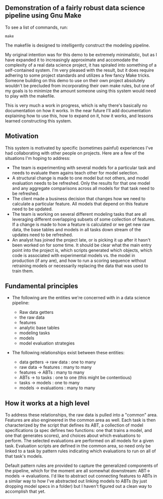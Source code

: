 ﻿## Demonstration of a fairly robust data science pipeline using Gnu Make

To see a list of commands, run: 

    make

The makefile is designed to intelligently construct the modeling pipeline. 

My original intention was for this demo to be extremely minimalistic, but as I have expanded it to increasingly approximate and accomodate the complexity of a real data science project, it has spiraled into something of a self-contained system. I'm very pleased with the result, but it does require adhering to some project standards and utilizes a few fancy Make tricks. Someone building on this demo to use on their own project absolutely wouldn't be precluded from incorporating their own make rules, but one of my goals is to minimize the amount someone using this system would need to play with the makefile.

This is very much a work in progress, which is why there's basically no documentation on how it works. In the near future I'll add documentation explaining how to use this, how to expand on it, how it works, and lessons learned constructing this system.

## Motivation


This system is motivated by specific (sometimes painful) experiences I've had collaborating with other people on projects. Here are a few of the situations I'm hoping to address:

* The team is experimenting with several models for a particular task and needs to evaluate them agains teach other for model selection.
* A structural change is made to one model but not others, and model evaluation needs to be refreshed. Only the results for that one model and any aggregate comparisons across all models for that task need to be refreshed.
* The client made a business decision that changes how we need to calculate a particular feature. All models that depend on this feature need to be updated.
* The team is working on several different modeling tasks that are all leveraging different overlapping subsets of some collection of features. If a change is made to how a feature is calculated or we get new raw data, the base tables and models in all tasks down stream of the updates need to be refreshed. 
* An analyst has joined the project late, or is picking it up after it hasn't been worked on for some time. It should be clear what the main entry point into the project is, which scripts generated which objects, which code is associated with experimental models vs. the model in production (if any are), and how to run a scoring sequence without retraining models or necessarily replacing the data that was used to train them.

## Fundamental principles

* The following are the entities we're concerned with in a data science pipeline:
  * Raw data getters
  * the raw data
  * features
  * analytic base tables
  * modeling tasks
  * models
  * model evaluation strategies 

* The following relationships exist between these entities:

  * data getters -> raw data : one to many
  * raw data -> features : many to many
  * features -> ABTs : many to many
  * ABTs -> to tasks : one to one (this might be contentious)
  * tasks -> models : one to many
  * models -> evaluations : many to many

## How it works at a high level
  
To address these relationships, the raw data is pulled into a "common" area. Features are also engineered in the common area as well. Each task is then characterized by the script that defines its ABT, a collection of model specifications (a spec defines two functions: one that trains a model, and one that generates scores), and choices about which evaluations to perform. The selected evaluations are performed on all models for a given task. Evaluation scripts are defined in the common area, so need only be linked to a task by pattern rules indicating which evaluations to run on all of that task's models. 

Default pattern rules are provided to capture the generalized components of the pipeline, which for the moment are all somewhat downstream: ABT-> models -> evaluations. I'd like to abstract out connecting features to ABTs in a similar way to how I've abstracted out linking models to ABTs (by just dropping model specs in a folder) but I haven't figured out a clean way to accomplish that yet.
